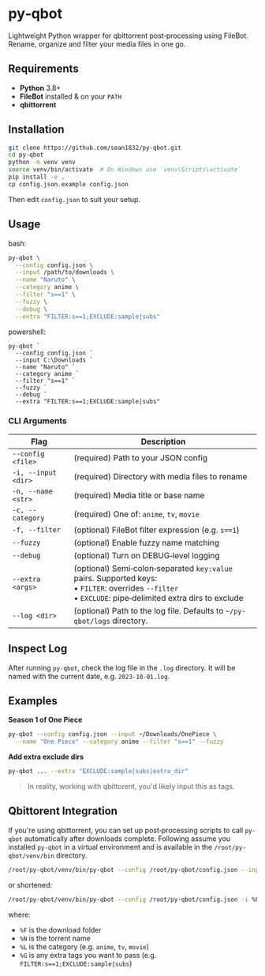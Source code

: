 # py‑qbot

Lightweight Python wrapper for qbittorrent post‑processing using FileBot.  
Rename, organize and filter your media files in one go.


## Requirements

- **Python** 3.8+  
- **FileBot** installed & on your `PATH`  
- **qbittorrent**  


## Installation

```bash
git clone https://github.com/sean1832/py-qbot.git
cd py-qbot
python -m venv venv
source venv/bin/activate  # On Windows use `venv\Scripts\activate`
pip install -e .
cp config.json.example config.json
```

Then edit `config.json` to suit your setup.

## Usage
bash:
```bash
py-qbot \
  --config config.json \
  --input /path/to/downloads \
  --name "Naruto" \
  --category anime \
  --filter "s==1" \
  --fuzzy \
  --debug \
  --extra "FILTER:s==1;EXCLUDE:sample|subs"
```
powershell:
```shell
py-qbot `
  --config config.json `
  --input C:\Downloads `
  --name "Naruto" `
  --category anime `
  --filter "s==1" `
  --fuzzy `
  --debug `
  --extra "FILTER:s==1;EXCLUDE:sample|subs"
```

### CLI Arguments

| Flag                | Description                                                                                                                                                   |
| ------------------- | ------------------------------------------------------------------------------------------------------------------------------------------------------------- |
| `--config <file>`   | (required) Path to your JSON config                                                                                                                           |
| `-i, --input <dir>` | (required) Directory with media files to rename                                                                                                               |
| `-n, --name <str>`  | (required) Media title or base name                                                                                                                           |
| `-c, --category`    | (required) One of: `anime`, `tv`, `movie`                                                                                                                     |
| `-f, --filter`      | (optional) FileBot filter expression (e.g. `s==1`)                                                                                                            |
| `--fuzzy`           | (optional) Enable fuzzy name matching                                                                                                                         |
| `--debug`           | (optional) Turn on DEBUG‑level logging                                                                                                                        |
| `--extra <args>`    | (optional) Semi‑colon‑separated `key:value` pairs. Supported keys:<br>• `FILTER`: overrides `--filter`  <br>• `EXCLUDE`: pipe‑delimited extra dirs to exclude |
| `--log <dir>`       | (optional) Path to the log file. Defaults to `~/py-qbot/logs` directory.                                                                                      |

## Inspect Log
After running `py-qbot`, check the log file in the `.log` directory.
It will be named with the current date, e.g. `2023-10-01.log`.

## Examples

**Season 1 of One Piece**

```bash
py-qbot --config config.json --input ~/Downloads/OnePiece \
  --name "One Piece" --category anime --filter "s==1" --fuzzy
```

**Add extra exclude dirs**

```bash
py-qbot ... --extra "EXCLUDE:sample|subs|extra_dir"
```

> In reality, working with qbittorent, you'd likely input this as tags.

## Qbittorent Integration
If you're using qbittorrent, you can set up post‑processing scripts to call `py-qbot` automatically after downloads complete.
Following assume you installed `py-qbot` in a virtual environment and is available in the `/root/py-qbot/venv/bin` directory.

```bash
/root/py-qbot/venv/bin/py-qbot --config /root/py-qbot/config.json --input %F --name %N --category %L --extra %G --fuzzy
```

or shortened:

```bash
/root/py-qbot/venv/bin/py-qbot --config /root/py-qbot/config.json -i %F -n %N -c %L --extra %G --fuzzy
```

where:
- `%F` is the download folder
- `%N` is the torrent name
- `%L` is the category (e.g. `anime`, `tv`, `movie`)
- `%G` is any extra tags you want to pass (e.g. `FILTER:s==1;EXCLUDE:sample|subs`)
